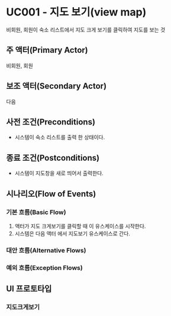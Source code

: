 # UC001 - 지도 보기(view map)
비회원, 회원이 숙소 리스트에서 지도 크게 보기를 클릭하여 지도를 보는 것

## 주 액터(Primary Actor)
비회원, 회원

## 보조 액터(Secondary Actor)
다음

## 사전 조건(Preconditions)
- 시스템이 숙소 리스트를 출력 한 상태이다.

## 종료 조건(Postconditions)
- 시스템이 지도창을 새로 띄어서 출력한다.

## 시나리오(Flow of Events)
### 기본 흐름(Basic Flow)
1. 액터가 지도 크게보기를 클릭할 때 이 유스케이스를 시작한다.
2. 시스템은 다음 액터 에서 지도보기 유스케이스로 간다.

### 대안 흐름(Alternative Flows)


### 예외 흐름(Exception Flows)


## UI 프로토타입

### 지도크게보기